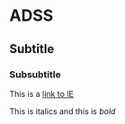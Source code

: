 # ADSS
## Subtitle
### Subsubtitle
This is a [link to IE](https://ie.edu)

This is italics and this is *bold*

